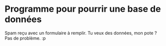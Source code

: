 # Programme pour pourrir une base de données

Spam reçu avec un formulaire à remplir. Tu veux des données, mon pote ? Pas de problème. :p
